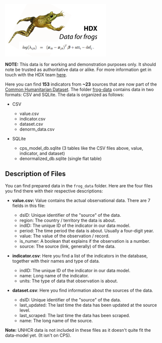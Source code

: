 ![data for frogs](https://raw.githubusercontent.com/luiscape/data-for-frog/master/frog_jumping_over_data.jpg)

**NOTE:** This data is for working and demonstration purposes only. It should note be trusted as authoritative data or alike. For more information get in touch with the HDX team [here](http://docs.hdx.rwlabs.org/get-involved/).

Here you can find **153** indicators from **~23** sources that are now part of the [Common Humanitarian Dataset](http://docs.hdx.rwlabs.org/project-details/analytics/common-humanitarian-dataset/). The folder [frog-data]() contains data in two formats: CSV and SQLite. The data is organized as follows: 

- CSV
  - value.csv
  - indicator.csv
  - dataset.csv
  - denorm_data.csv

- SQLite
  - cps_model_db.sqlite (3 tables like the CSV files above, value, indicator, and dataset)
  - denormalized_db.sqlite (single flat table)


Description of Files
--------------------
You can find prepared data in the `frog_data` folder. Here are the four files you find there with their respective descriptions:

- **value.csv:** Value contains the actual observational data. There are 7 fields in this file:
  - dsID: Unique identifier of the "source" of the data.
  - region: The country / territory the data is about.
  - indID: The unique ID of the indicator in our data model.
  - period: The time period the data is about. Usually a four-digit year.
  - value: The value of the observation / record.
  - is_numer: A boolean that explains if the observation is a number.
  - source: The source (link, generally) of the data.

- **indicator.csv**: Here you find a list of the indicators in the database, together with their names and type of data.
  - indID: The unique ID of the indicator in our data model.
  - name: Long name of the indicator.
  - units: The type of data that observation is about.

- **dataset.csv**: Here you find information about the sources of the data.
  - dsID: Unique identifier of the "source" of the data.
  - last_updated: The last time the data has been updated at the source level.
  - last_scraped: The last time the data has been scraped.
  - name: The long name of the source.

**Note:** UNHCR data is not included in these files as it doesn't quite fit the data-model yet. (It isn't on CPS).
